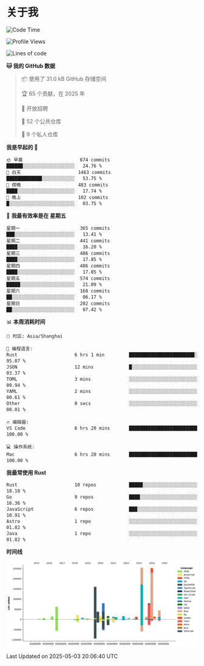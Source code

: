 # 关于我

<!--START_SECTION:waka-->
![Code Time](http://img.shields.io/badge/Code%20Time-3%2C735%20hrs%2021%20mins-blue)

![Profile Views](http://img.shields.io/badge/%E4%B8%AA%E4%BA%BA%E8%B5%84%E6%96%99%E8%A7%82%E7%9C%8B%E6%AC%A1%E6%95%B0-0-blue)

![Lines of code](https://img.shields.io/badge/%E4%BB%8E%E3%80%8CHello%20World%E3%80%8D%E8%B5%B7%E6%88%91%E5%B7%B2%E7%BB%8F%E5%86%99%E4%BA%86-1.1%20million%20%E8%A1%8C%E4%BB%A3%E7%A0%81-blue)

**🐱 我的 GitHub 数据** 

> 📦  使用了 31.0 kB GitHub 存储空间 
 > 
> 🏆 65 个贡献，在 2025 年
 > 
> 💼 开放招聘
 > 
> 📜 52 个公共仓库 
 > 
> 🔑 9 个私人仓库 
 > 
**我是早起的 🐤** 

```text
🌞 早晨                     674 commits         ██████░░░░░░░░░░░░░░░░░░░   24.76 % 
🌆 白天                     1463 commits        █████████████░░░░░░░░░░░░   53.75 % 
🌃 傍晚                     483 commits         ████░░░░░░░░░░░░░░░░░░░░░   17.74 % 
🌙 晚上                     102 commits         █░░░░░░░░░░░░░░░░░░░░░░░░   03.75 % 
```
📅 **我最有效率是在 星期五** 

```text
星期一                      365 commits         ███░░░░░░░░░░░░░░░░░░░░░░   13.41 % 
星期二                      441 commits         ████░░░░░░░░░░░░░░░░░░░░░   16.20 % 
星期三                      486 commits         ████░░░░░░░░░░░░░░░░░░░░░   17.85 % 
星期四                      486 commits         ████░░░░░░░░░░░░░░░░░░░░░   17.85 % 
星期五                      574 commits         █████░░░░░░░░░░░░░░░░░░░░   21.09 % 
星期六                      168 commits         ██░░░░░░░░░░░░░░░░░░░░░░░   06.17 % 
星期日                      202 commits         ██░░░░░░░░░░░░░░░░░░░░░░░   07.42 % 
```


📊 **本周消耗时间** 

```text
🕑︎ 时区: Asia/Shanghai

💬 编程语言: 
Rust                     6 hrs 1 min         ████████████████████████░   95.07 % 
JSON                     12 mins             █░░░░░░░░░░░░░░░░░░░░░░░░   03.37 % 
TOML                     3 mins              ░░░░░░░░░░░░░░░░░░░░░░░░░   00.94 % 
YAML                     2 mins              ░░░░░░░░░░░░░░░░░░░░░░░░░   00.61 % 
Other                    0 secs              ░░░░░░░░░░░░░░░░░░░░░░░░░   00.01 % 

🔥 编辑器: 
VS Code                  6 hrs 20 mins       █████████████████████████   100.00 % 

💻 操作系统: 
Mac                      6 hrs 20 mins       █████████████████████████   100.00 % 
```

**我最常使用 Rust** 

```text
Rust                     10 repos            █████░░░░░░░░░░░░░░░░░░░░   18.18 % 
Go                       9 repos             ████░░░░░░░░░░░░░░░░░░░░░   16.36 % 
JavaScript               6 repos             ███░░░░░░░░░░░░░░░░░░░░░░   10.91 % 
Astro                    1 repo              ░░░░░░░░░░░░░░░░░░░░░░░░░   01.82 % 
Java                     1 repo              ░░░░░░░░░░░░░░░░░░░░░░░░░   01.82 % 
```



**时间线**

![Lines of Code chart](https://raw.githubusercontent.com/catusax/catusax/master/assets/bar_graph.png)


 Last Updated on 2025-05-03 20:06:40 UTC
<!--END_SECTION:waka-->
